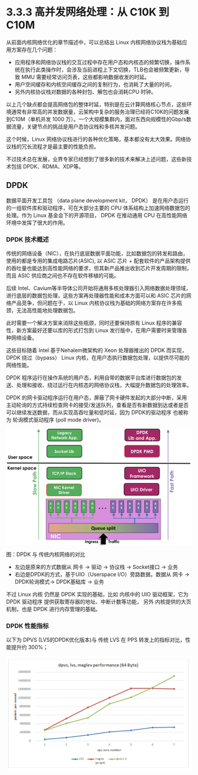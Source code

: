 # 3.3.3 高并发网络处理：从 C10K 到 C10M

从前面内核网络优化的章节描述中，可以总结出 Linux 内核网络协议栈为基础应用方案存在几个问题：

- 应用程序和网络协议栈的交互过程中存在用户态和内核态的频繁切换，操作系统在执行此类操作时，会涉及当前进程上下文切换，TLB也会被频繁更新，导致 MMU 需要经常访问页表，这些都影响数据收发的时延。
- 用户空间缓存和内核空间缓存之间的复制行为，也消耗了大量的时间。
- 另外内核协议栈对数据的各种封包、解包也会消耗CPU 时钟。

以上几个缺点都会提高网络包的整体时延，特别是在云计算网络核心节点，这些环境通常有非常高的并发数据量，云架构中复杂的服务治理已经将C10K的问题发展到C10M（单机并发 1000 万）。一个大规模集群内，面对东西向规模性的Gbp/s数据流量，关键节点的挑战是用户态协议栈和多核并发问题。

这个时候，Linux 网络协议栈进行的各种优化策略，基本都没有太大效果。网络协议栈的冗长流程才是最主要的性能负担。

不过技术总在发展，业界专家已经想到了很多新的技术来解决上述问题，这些新技术包括 DPDK、RDMA、XDP等。

## DPDK

数据平面开发工具包 （data plane development kit， DPDK） 是在用户态运行的一组软件库和驱动程序，可在大部分主要的 CPU 体系结构上加速网络数据包的处理。作为 Linux 基金会下的开源项目， DPDK 在推动通用 CPU 在高性能网络环境中发挥了很大的作用。

### DPDK 技术概述

传统的网络设备（NIC），在执行底层数据平面功能，比如数据包的转发和路由，使用的都是专用的集成电路芯片(ASIC), 以 ASIC 芯片 + 配套软件的产品架构提供的吞吐量也能达到高性能网络的要求，但其新产品推出收到芯片开发周期的限制，而且 ASIC 供应商之间也不存在软件移植的可能。

后续 Intel、Cavium等半导体公司开始将通用多核处理器引入网络数据处理领域，进行底层的数据包处理，这些方案再处理器性能和成本方面可以和 ASIC 芯片的网络产品竞争，但问题在于，以 Linux 内核协议栈为基础的网络方案存在许多瓶颈，无法高性能地处理数据包。

此时需要一个解决方案来消除这些瓶颈，同时还要保持原有 Linux 程序的兼容性，新方案最好还要以库的形式打包到 Linux 发行版中，在用户需要时来管理各种网络设备。

这些目标随着 Intel 基于Nehalem微架构的 Xeon 处理器推出的 DPDK 而实现，DPDK 绕过（bypass） Linux 内核，在用户态执行数据包处理，以提供尽可能的网络性能。

DPDK 程序运行在操作系统的用户态，利用自带的数据平台库进行数据包的发送、处理和接收、绕过运行在内核态的网络协议栈，大幅提升数据包的处理效率。

DPDK 的网卡驱动程序运行在用户态，屏蔽了网卡硬件发起的大部分中断，采用主动轮询的方式持续检查网卡的接受/发送队列，查看是否有新数据到达或者是否可以继续发送数据，而从实现高吞吐量和低时延，因为 DPDK的驱动程序 也被称为 轮询模式驱动程序 (poll mode driver)。


<div  align="center">
	<img src="../assets/dpdk.png" width = "550"  align=center />
</div>

图：DPDK 与 传统内核网络的对比
- 左边是原来的方式数据从 网卡 -> 驱动 -> 协议栈 -> Socket接口 -> 业务
- 右边是DPDK的方式，基于UIO（Userspace I/O）旁路数据。数据从 网卡 -> DPDK轮询模式-> DPDK基础库 -> 业务


不过 Linux 内核 仍然是 DPDK 实现的基础，比如 内核中的 UIO 驱动框架，它为 DPDK 驱动程序 提供获取寄存器的地址、中断计数等功能， 另外 内核提供的大页 机制，也是 DPDK 进行内存管理的基础。

### DPDK 性能指标

以下为 DPVS (LVS的DPDK优化版本)与 传统 LVS 在 PPS 转发上的指标对比，性能提升约 300%；

<div  align="center">
	<img src="../assets/dpvs-performance.png" width = "550"  align=center />
</div>

